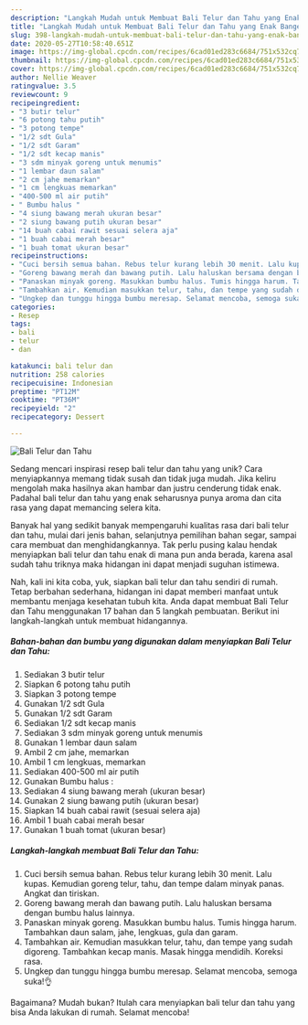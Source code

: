 ```yaml
---
description: "Langkah Mudah untuk Membuat Bali Telur dan Tahu yang Enak Banget"
title: "Langkah Mudah untuk Membuat Bali Telur dan Tahu yang Enak Banget"
slug: 398-langkah-mudah-untuk-membuat-bali-telur-dan-tahu-yang-enak-banget
date: 2020-05-27T10:58:40.651Z
image: https://img-global.cpcdn.com/recipes/6cad01ed283c6684/751x532cq70/bali-telur-dan-tahu-foto-resep-utama.jpg
thumbnail: https://img-global.cpcdn.com/recipes/6cad01ed283c6684/751x532cq70/bali-telur-dan-tahu-foto-resep-utama.jpg
cover: https://img-global.cpcdn.com/recipes/6cad01ed283c6684/751x532cq70/bali-telur-dan-tahu-foto-resep-utama.jpg
author: Nellie Weaver
ratingvalue: 3.5
reviewcount: 9
recipeingredient:
- "3 butir telur"
- "6 potong tahu putih"
- "3 potong tempe"
- "1/2 sdt Gula"
- "1/2 sdt Garam"
- "1/2 sdt kecap manis"
- "3 sdm minyak goreng untuk menumis"
- "1 lembar daun salam"
- "2 cm jahe memarkan"
- "1 cm lengkuas memarkan"
- "400-500 ml air putih"
- " Bumbu halus "
- "4 siung bawang merah ukuran besar"
- "2 siung bawang putih ukuran besar"
- "14 buah cabai rawit sesuai selera aja"
- "1 buah cabai merah besar"
- "1 buah tomat ukuran besar"
recipeinstructions:
- "Cuci bersih semua bahan. Rebus telur kurang lebih 30 menit. Lalu kupas. Kemudian goreng telur, tahu, dan tempe dalam minyak panas. Angkat dan tiriskan."
- "Goreng bawang merah dan bawang putih. Lalu haluskan bersama dengan bumbu halus lainnya."
- "Panaskan minyak goreng. Masukkan bumbu halus. Tumis hingga harum. Tambahkan daun salam, jahe, lengkuas, gula dan garam."
- "Tambahkan air. Kemudian masukkan telur, tahu, dan tempe yang sudah digoreng. Tambahkan kecap manis. Masak hingga mendidih. Koreksi rasa."
- "Ungkep dan tunggu hingga bumbu meresap. Selamat mencoba, semoga suka!👌"
categories:
- Resep
tags:
- bali
- telur
- dan

katakunci: bali telur dan 
nutrition: 258 calories
recipecuisine: Indonesian
preptime: "PT12M"
cooktime: "PT36M"
recipeyield: "2"
recipecategory: Dessert

---
```



![Bali Telur dan Tahu](https://img-global.cpcdn.com/recipes/6cad01ed283c6684/751x532cq70/bali-telur-dan-tahu-foto-resep-utama.jpg)

Sedang mencari inspirasi resep bali telur dan tahu yang unik? Cara menyiapkannya memang tidak susah dan tidak juga mudah. Jika keliru mengolah maka hasilnya akan hambar dan justru cenderung tidak enak. Padahal bali telur dan tahu yang enak seharusnya punya aroma dan cita rasa yang dapat memancing selera kita.

Banyak hal yang sedikit banyak mempengaruhi kualitas rasa dari bali telur dan tahu, mulai dari jenis bahan, selanjutnya pemilihan bahan segar, sampai cara membuat dan menghidangkannya. Tak perlu pusing kalau hendak menyiapkan bali telur dan tahu enak di mana pun anda berada, karena asal sudah tahu triknya maka hidangan ini dapat menjadi suguhan istimewa.




Nah, kali ini kita coba, yuk, siapkan bali telur dan tahu sendiri di rumah. Tetap berbahan sederhana, hidangan ini dapat memberi manfaat untuk membantu menjaga kesehatan tubuh kita. Anda dapat membuat Bali Telur dan Tahu menggunakan 17 bahan dan 5 langkah pembuatan. Berikut ini langkah-langkah untuk membuat hidangannya.

<!--inarticleads1-->

##### Bahan-bahan dan bumbu yang digunakan dalam menyiapkan Bali Telur dan Tahu:

1. Sediakan 3 butir telur
1. Siapkan 6 potong tahu putih
1. Siapkan 3 potong tempe
1. Gunakan 1/2 sdt Gula
1. Gunakan 1/2 sdt Garam
1. Sediakan 1/2 sdt kecap manis
1. Sediakan 3 sdm minyak goreng untuk menumis
1. Gunakan 1 lembar daun salam
1. Ambil 2 cm jahe, memarkan
1. Ambil 1 cm lengkuas, memarkan
1. Sediakan 400-500 ml air putih
1. Gunakan  Bumbu halus :
1. Sediakan 4 siung bawang merah (ukuran besar)
1. Gunakan 2 siung bawang putih (ukuran besar)
1. Siapkan 14 buah cabai rawit (sesuai selera aja)
1. Ambil 1 buah cabai merah besar
1. Gunakan 1 buah tomat (ukuran besar)




<!--inarticleads2-->

##### Langkah-langkah membuat Bali Telur dan Tahu:

1. Cuci bersih semua bahan. Rebus telur kurang lebih 30 menit. Lalu kupas. Kemudian goreng telur, tahu, dan tempe dalam minyak panas. Angkat dan tiriskan.
1. Goreng bawang merah dan bawang putih. Lalu haluskan bersama dengan bumbu halus lainnya.
1. Panaskan minyak goreng. Masukkan bumbu halus. Tumis hingga harum. Tambahkan daun salam, jahe, lengkuas, gula dan garam.
1. Tambahkan air. Kemudian masukkan telur, tahu, dan tempe yang sudah digoreng. Tambahkan kecap manis. Masak hingga mendidih. Koreksi rasa.
1. Ungkep dan tunggu hingga bumbu meresap. Selamat mencoba, semoga suka!👌




Bagaimana? Mudah bukan? Itulah cara menyiapkan bali telur dan tahu yang bisa Anda lakukan di rumah. Selamat mencoba!
